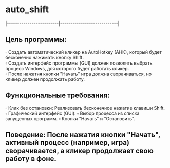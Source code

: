 # auto_shift

|-------------------------|----------------------------| 

## Цель программы:

▫️ Создать автоматический кликер на AutoHotkey (AHK), который будет бесконечно нажимать кнопку Shift.  
▫️ Создать интерфейс программы (GUI) должен позволять выбрать процесс Windows, для которого будет работать кликер.  
▫️ После нажатия кнопки "Начать" игра должна сворачиваться, но кликер должен продолжать работу.  

## Функциональные требования:

▫️ Клик без остановки: Реализовать бесконечное нажатие клавиши Shift.
▫️ Графический интерфейс (GUI):
▫️ Выбор процесса из списка запущенных программ.
▫️ Кнопки "Начать" и "Остановить".

## Поведение: После нажатия кнопки "Начать", активный процесс (например, игра) сворачивается, а кликер продолжает свою работу в фоне.

